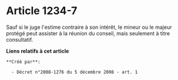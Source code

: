 # Article 1234-7

Sauf si le juge l'estime contraire à son intérêt, le mineur ou le majeur protégé peut assister à la réunion du conseil, mais
seulement à titre consultatif.

**Liens relatifs à cet article**

	**Créé par**:

	  - Décret n°2008-1276 du 5 décembre 2008 - art. 1
